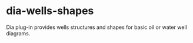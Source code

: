 # dia-wells-shapes
Dia plug-in provides wells structures and shapes for basic oil or water well diagrams.
